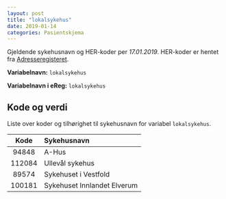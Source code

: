 ```yaml
---
layout: post
title: "lokalsykehus"
date: 2019-01-14
categories: Pasientskjema
---
```


Gjeldende sykehusnavn og HER-koder per *17.01.2019*. HER-koder er hentet fra [Adresseregisteret][adreg].

**Variabelnavn:** `lokalsykehus`

**Variabelnavn i eReg:** `lokalsykehus`

## Kode og verdi

Liste over koder og tilhørighet til sykehusnavn for variabel `lokalsykehus`.


| Kode  | Sykehusnavn                 |
| :---: | :---                        |
|94848  | A-Hus                       |
|112084 | Ullevål sykehus             |
|89574  | Sykehuset i Vestfold        |
|100181 | Sykehuset Innlandet Elverum |





[adreg]:  https://register.nhn.no/ar
